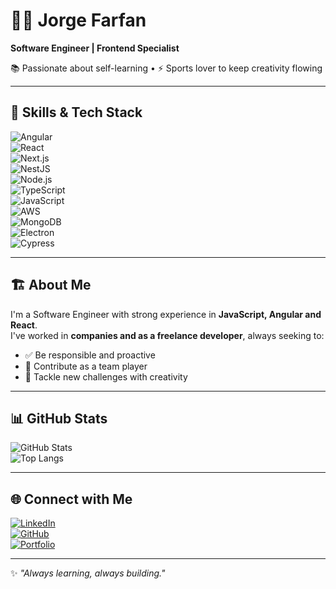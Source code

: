 # 👨‍💻 Jorge Farfan

**Software Engineer | Frontend Specialist**

📚 Passionate about self-learning • ⚡ Sports lover to keep creativity flowing

---

## 🚀 Skills & Tech Stack

![Angular](https://img.shields.io/badge/Angular-DD0031?logo=angular&logoColor=white)  
![React](https://img.shields.io/badge/React-61DAFB?logo=react&logoColor=black)  
![Next.js](https://img.shields.io/badge/Next.js-000000?logo=nextdotjs&logoColor=white)  
![NestJS](https://img.shields.io/badge/NestJS-E0234E?logo=nestjs&logoColor=white)  
![Node.js](https://img.shields.io/badge/Node.js-339933?logo=nodedotjs&logoColor=white)  
![TypeScript](https://img.shields.io/badge/TypeScript-3178C6?logo=typescript&logoColor=white)  
![JavaScript](https://img.shields.io/badge/JavaScript-F7DF1E?logo=javascript&logoColor=black)  
![AWS](https://img.shields.io/badge/AWS-FF9900?logo=amazonaws&logoColor=black)  
![MongoDB](https://img.shields.io/badge/MongoDB-47A248?logo=mongodb&logoColor=white)  
![Electron](https://img.shields.io/badge/Electron-47848F?logo=electron&logoColor=white)  
![Cypress](https://img.shields.io/badge/Cypress-17202C?logo=cypress&logoColor=white)

---

## 🏗 About Me

I'm a Software Engineer with strong experience in **JavaScript, Angular and React**.  
I've worked in **companies and as a freelance developer**, always seeking to:

- ✅ Be responsible and proactive
- 🤝 Contribute as a team player
- 🚀 Tackle new challenges with creativity

---

## 📊 GitHub Stats

![GitHub Stats](https://github-readme-stats.vercel.app/api?username=georgefarfan&show_icons=true&theme=radical)  
![Top Langs](https://github-readme-stats.vercel.app/api/top-langs/?username=georgefarfan&layout=compact&theme=radical)

---

## 🌐 Connect with Me

[![LinkedIn](https://img.shields.io/badge/LinkedIn-0A66C2?logo=linkedin&logoColor=white)](https://linkedin.com/in/georgefarfan)  
[![GitHub](https://img.shields.io/badge/GitHub-181717?logo=github&logoColor=white)](https://github.com/georgefarfan)  
[![Portfolio](https://img.shields.io/badge/Portfolio-FF5722?logo=vercel&logoColor=white)](https://miperfil.vercel.app)

---

✨ _"Always learning, always building."_
